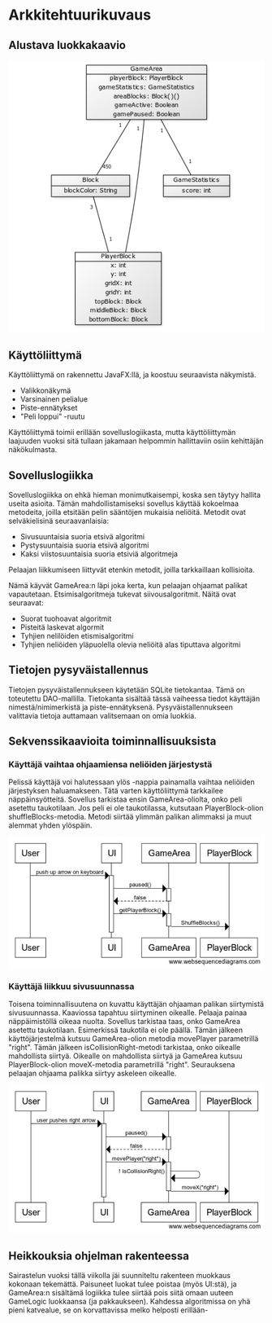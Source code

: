 # Arkkitehtuurikuvaus

## Alustava luokkakaavio

![Luokkakaavio](/dokumentaatio/kuvat/v4_a.png)

## Käyttöliittymä

Käyttöliittymä on rakennettu JavaFX:llä, ja koostuu seuraavista näkymistä.

- Valikkonäkymä
- Varsinainen pelialue
- Piste-ennätykset
- "Peli loppui" -ruutu

Käyttöliittymä toimii erillään sovelluslogiikasta, mutta käyttöliittymän laajuuden vuoksi sitä tullaan jakamaan helpommin hallittaviin osiin kehittäjän näkökulmasta.

## Sovelluslogiikka

Sovelluslogiikka on ehkä hieman monimutkaisempi, koska sen täytyy hallita useita asioita. Tämän mahdollistamiseksi sovellus käyttää kokoelmaa metodeita, joilla etsitään pelin sääntöjen mukaisia neliöitä. Metodit ovat selväkielisinä seuraavanlaisia:

- Sivusuuntaisia suoria etsivä algoritmi
- Pystysuuntaisia suoria etsivä algoritmi
- Kaksi viistosuuntaisia suoria etsiviä algoritmeja

Pelaajan liikkumiseen liittyvät etenkin metodit, joilla tarkkaillaan kollisioita.

Nämä käyvät GameArea:n läpi joka kerta, kun pelaajan ohjaamat palikat vapautetaan. Etsimisalgoritmeja tukevat siivousalgoritmit. Näitä ovat seuraavat:

- Suorat tuohoavat algoritmit
- Pisteitä laskevat algormit
- Tyhjien nelilöiden etismisalgoritmi
- Tyhjien neliöiden yläpuolella olevia neliöitä alas tiputtava algoritmi

 
## Tietojen pysyväistallennus

Tietojen pysyväistallennukseen käytetään SQLite tietokantaa. Tämä on toteutettu DAO-mallilla. Tietokanta sisältää tässä vaiheessa tiedot käyttäjän nimestä/nimimerkistä ja piste-ennätyksenä. Pysyväistallennukseen valittavia tietoja auttamaan valitsemaan on omia luokkia.

## Sekvenssikaavioita toiminnallisuuksista

### Käyttäjä vaihtaa ohjaamiensa neliöiden järjestystä

Pelissä käyttäjä voi halutessaan ylös -nappia painamalla vaihtaa neliöiden järjestyksen haluamakseen. Tätä varten käyttöliittymä tarkkailee näppäinsyötteitä. Sovellus tarkistaa ensin GameArea-oliolta, onko peli asetettu taukotilaan. Jos peli ei ole taukotilassa, kutsutaan PlayerBlock-olion shuffleBlocks-metodia. Metodi siirtää ylimmän palikan alimmaksi ja muut alemmat yhden ylöspäin.

![Palikoiden_sekoitus](/dokumentaatio/kuvat/player_shuffle.jpg)

### Käyttäjä liikkuu sivusuunnassa

Toisena toiminnallisuutena on kuvattu käyttäjän ohjaaman palikan siirtymistä sivusuunnassa. Kaaviossa tapahtuu siirtyminen oikealle. Pelaaja painaa näppäimistöllä oikeaa nuolta. Sovellus tarkistaa taas, onko GameArea asetettu taukotilaan. Esimerkissä taukotila ei ole päällä. Tämän jälkeen käyttöjärjestelmä kutsuu GameArea-olion metodia movePlayer parametrillä "right". Tämän jälkeen isCollisionRight-metodi tarkistaa, onko oikealle mahdollista siirtyä. Oikealle on mahdollista siirtyä ja GameArea kutsuu PlayerBlock-olion moveX-metodia parametrillä "right". Seurauksena pelaajan ohjaama palikka siirtyy askeleen oikealle.

![Pelaajan_sivusuunta](/dokumentaatio/kuvat/player_move.jpg)

## Heikkouksia ohjelman rakenteessa

Sairastelun vuoksi tällä viikolla jäi suunniteltu rakenteen muokkaus kokonaan tekemättä. Paisuneet luokat tulee poistaa (myös UI:stä), ja GameArea:n sisältämä logiikka tulee siirtää pois siitä omaan uuteen GameLogic luokkaansa (ja pakkaukseen). Kahdessa algoritmissa on yhä pieni katvealue, se on korvattavissa melko helposti erillään-

